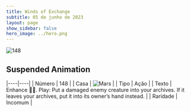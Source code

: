 ```yaml
---
title: Winds of Exchange
subtitle: 05 de junho de 2023
layout: page
show_sidebar: false
hero_image: ../hero.png
---
```


![148](https://mastervault-storage-prod.s3.amazonaws.com/media/card_front/en/600_148_931426a9375e_en.png)


## Suspended Animation

|----|----|
| Número | 148 |
| Casa | ![Mars](https://archonarcana.com/images/thumb/d/de/Mars.png/22px-Mars.png "Marte") |
| Tipo | Ação |
| Texto | Enhance . Play: Put a damaged enemy creature into your archives. If it leaves your archives, put it into its owner’s hand instead.  |
| Raridade | Incomum |

